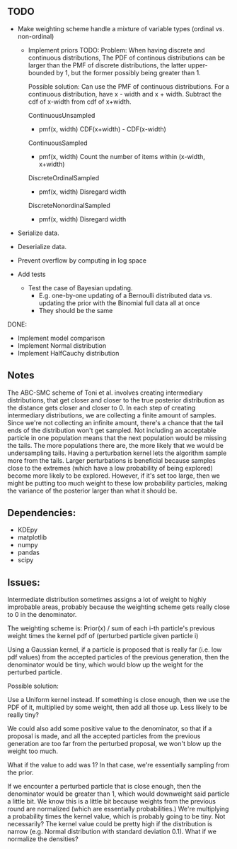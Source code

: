 ## TODO
- Make weighting scheme handle a mixture of variable types
   (ordinal vs. non-ordinal)

  - Implement priors
       TODO: Problem: When having discrete and continuous
       distributions, The PDF of continous distributions can be
       larger than the PMF of discrete distributions, the latter
       upper-bounded by 1, but the former possibly being greater
       than 1.

       Possible solution: Can use the PMF of continuous
       distributions. For a continuous distribution, have x - width
       and x + width. Subtract the cdf of x-width from cdf of
       x+width.

       ContinuousUnsampled
       - pmf(x, width)
         CDF(x+width) - CDF(x-width)

       ContinuousSampled
       - pmf(x, width)
         Count the number of items within (x-width, x+width)

       DiscreteOrdinalSampled
       - pmf(x, width)
         Disregard width

       DiscreteNonordinalSampled
       - pmf(x, width)
         Disregard width

- Serialize data.
- Deserialize data.
- Prevent overflow by computing in log space

- Add tests
  - Test the case of Bayesian updating.
    - E.g. one-by-one updating of a Bernoulli distributed data vs. updating the
      prior with the Binomial full data all at once
    - They should be the same


DONE:
- Implement model comparison
- Implement Normal distribution
- Implement HalfCauchy distribution

## Notes

The ABC-SMC scheme of Toni et al. involves creating intermediary distributions,
that get closer and closer to the true posterior distribution as the distance
gets closer and closer to 0. In each step of creating intermediary
distributions, we are collecting a finite amount of samples. Since we're not
collecting an infinite amount, there's a chance that the tail ends of the
distribution won't get sampled. Not including an acceptable particle in one
population means that the next population would be missing the tails. The more
populations there are, the more likely that we would be undersampling tails.
Having a perturbation kernel lets the algorithm sample more from the tails.
Larger perturbations is beneficial because samples close to the extremes (which
have a low probability of being explored) become more likely to be explored.
However, if it's set too large, then we might be putting too much weight to
these low probability particles, making the variance of the posterior larger
than what it should be.

## Dependencies:
- KDEpy
- matplotlib
- numpy
- pandas
- scipy

## Issues:

Intermediate distribution sometimes assigns a lot of weight to highly
improbable areas, probably because the weighting scheme gets really close to 0
in the denominator.

The weighting scheme is:
  Prior(x) / sum of each i-th particle's previous weight times the kernel pdf of (perturbed particle given particle i)

Using a Gaussian kernel, if a particle is proposed that is really far (i.e. low
pdf values) from the accepted particles of the previous generation, then
the denominator would be tiny, which would blow up the weight for the perturbed
particle.

Possible solution:

Use a Uniform kernel instead. If something is close enough, then we use the PDF
of it, multiplied by some weight, then add all those up. Less likely to be
really tiny?

We could also add some positive value to the denominator, so that if a
proposal is made, and all the accepted particles from the previous generation
are too far from the perturbed proposal, we won't blow up the weight too much.

What if the value to add was 1? In that case, we're essentially sampling from the prior.

If we encounter a perturbed particle that is close enough, then the denominator
would be greater than 1, which would downweight said particle a little bit. We
know this is a little bit because weights from the previous round are
normalized (which are essentially probabilities.) We're multiplying a
probability times the kernel value, which is probably going to be tiny. Not
necessarily? The kernel value could be pretty high if the distribution is
narrow (e.g. Normal distribution with standard deviation 0.1). What if we
normalize the densities?

